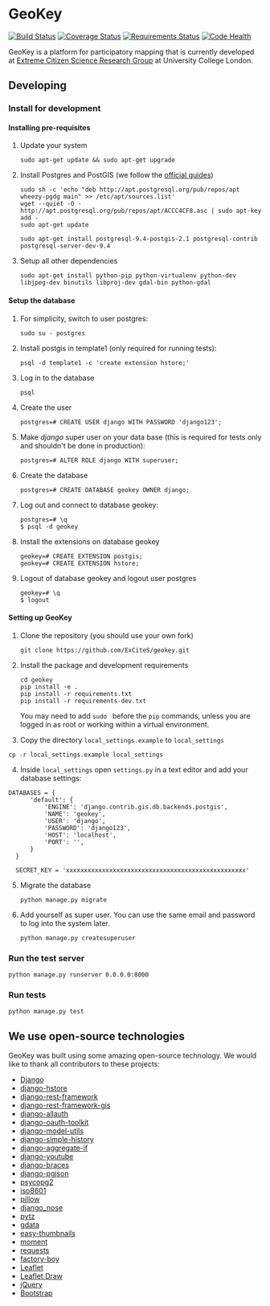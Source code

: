 # GeoKey

[![Build Status](https://travis-ci.org/ExCiteS/geokey.svg?branch=master)](https://travis-ci.org/ExCiteS/geokey) [![Coverage Status](https://coveralls.io/repos/ExCiteS/geokey/badge.png)](https://coveralls.io/r/ExCiteS/geokey) [![Requirements Status](https://requires.io/github/ExCiteS/geokey/requirements.svg?branch=master)](https://requires.io/github/ExCiteS/geokey/requirements/?branch=master) [![Code Health](https://landscape.io/github/ExCiteS/geokey/master/landscape.svg?style=plastic)](https://landscape.io/github/ExCiteS/geokey/master)

GeoKey is a platform for participatory mapping that is currently developed at [Extreme Citizen Science Research Group](http://ucl.ac.uk/excites) at University College London.

## Developing

### Install for development

#### Installing pre-requisites

1. Update your system

    ```
    sudo apt-get update && sudo apt-get upgrade
    ```

2. Install Postgres and PostGIS (we follow the [official guides](http://trac.osgeo.org/postgis/wiki/UsersWikiPostGIS21UbuntuPGSQL93Apt))

    ```
    sudo sh -c 'echo "deb http://apt.postgresql.org/pub/repos/apt wheezy-pgdg main" >> /etc/apt/sources.list'
    wget --quiet -O - http://apt.postgresql.org/pub/repos/apt/ACCC4CF8.asc | sudo apt-key add -
    sudo apt-get update

    sudo apt-get install postgresql-9.4-postgis-2.1 postgresql-contrib postgresql-server-dev-9.4
    ```

3. Setup all other dependencies

    ```
    sudo apt-get install python-pip python-virtualenv python-dev libjpeg-dev binutils libproj-dev gdal-bin python-gdal
    ```

#### Setup the database

1. For simplicity, switch to user postgres:

    ```
    sudo su - postgres
    ```

2. Install postgis in template1 (only required for running tests):

    ```
    psql -d template1 -c 'create extension hstore;'
    ```

3. Log in to the database

    ```
    psql
    ```

4. Create the user

    ```
    postgres=# CREATE USER django WITH PASSWORD 'django123';
    ```

5. Make _django_ super user on your data base (this is required for tests only and shouldn't be done in production):

    ```
    postgres=# ALTER ROLE django WITH superuser;
    ```

6. Create the database

    ```
    postgres=# CREATE DATABASE geokey OWNER django;
    ```
    
7. Log out and connect to database geokey:

    ```
    postgres=# \q
    $ psql -d geokey
    ```

8. Install the extensions on database geokey

    ```
    geokey=# CREATE EXTENSION postgis;
    geokey=# CREATE EXTENSION hstore;
    ```
    
9. Logout of database geokey and logout user postgres

    ```
    geokey=# \q
    $ logout
    ```


#### Setting up GeoKey

1. Clone the repository (you should use your own fork)

    ```
    git clone https://github.com/ExCiteS/geokey.git
    ```

2. Install the package and development requirements

    ```
    cd geokey
    pip install -e .
    pip install -r requirements.txt
    pip install -r requirements-dev.txt
    ```
    
    You may need to add `sudo ` before the `pip` commands, unless you are logged in as root or working within a virtual environment.

3. Copy the directory `local_settings.example` to `local_settings`

  ```
  cp -r local_settings.example local_settings
  ```

4. Inside `local_settings` open `settings.py` in a text editor and add your database settings:

  ```
  DATABASES = {
        'default': {
            'ENGINE': 'django.contrib.gis.db.backends.postgis',
            'NAME': 'geokey',
            'USER': 'django',
            'PASSWORD': 'django123',
            'HOST': 'localhost',
            'PORT': '',
        }
    }

    SECRET_KEY = 'xxxxxxxxxxxxxxxxxxxxxxxxxxxxxxxxxxxxxxxxxxxxxxxxxx'
  ```

5. Migrate the database

    ```
    python manage.py migrate
    ```

6. Add yourself as super user. You can use the same email and password to log into the system later.

    ```
    python manage.py createsuperuser
    ```

### Run the test server

```
python manage.py runserver 0.0.0.0:8000
```

### Run tests

```
python manage.py test
```

## We use open-source technologies

GeoKey was built using some amazing open-source technology. We would like to thank all contributors to these projects:

- [Django](https://www.djangoproject.com/)
- [django-hstore](https://github.com/djangonauts/django-hstore)
- [django-rest-framework](http://www.django-rest-framework.org/)
- [django-rest-framework-gis](https://github.com/djangonauts/django-rest-framework-gis)
- [django-allauth](https://github.com/pennersr/django-allauth)
- [django-oauth-toolkit](https://github.com/evonove/django-oauth-toolkit)
- [django-model-utils](https://github.com/carljm/django-model-utils)
- [django-simple-history](https://github.com/treyhunner/django-simple-history)
- [django-aggregate-if](https://github.com/henriquebastos/django-aggregate-if)
- [django-youtube](https://github.com/laplacesdemon/django-youtube)
- [django-braces](https://github.com/brack3t/django-braces)
- [django-pgjson](https://github.com/djangonauts/django-pgjson)
- [psycopg2](http://initd.org/psycopg/)
- [iso8601](https://bitbucket.org/micktwomey/pyiso8601)
- [pillow](http://python-pillow.github.io/)
- [django_nose](https://github.com/django-nose/django-nose)
- [pytz](http://pytz.sourceforge.net/)
- [gdata](https://code.google.com/p/gdata-python-client/)
- [easy-thumbnails](https://github.com/SmileyChris/easy-thumbnails)
- [moment](https://github.com/zachwill/moment)
- [requests](http://docs.python-requests.org/en/latest/)
- [factory-boy](http://factoryboy.readthedocs.org/en/latest/)
- [Leaflet](http://leafletjs.com/)
- [Leaflet Draw](https://github.com/Leaflet/Leaflet.draw)
- [jQuery](http://jquery.com/)
- [Bootstrap](http://getbootstrap.com/)
